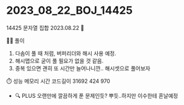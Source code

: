 # 2023_08_22_BOJ_14425

14425 문자열 집합 2023.08.22 📆

👩‍🏫 풀이

1. 다솜이 풀 때 처럼, 버퍼리더와 해시 사용 예정.
2. 해시맵으로 굳이 풀 필요가 없을 것 같음.
3. 중복 있으면 괜히 또 시간만 늘어나니깐.. 해시셋으로 풀어보자

⏱️ 성능
메모리 시간 코드길이
31692 424 970

- 🔍 PLUS
  오랜만에 깔끔하게 푼 문제인듯? 뿌듯..하지만 이수한테 혼날예정
